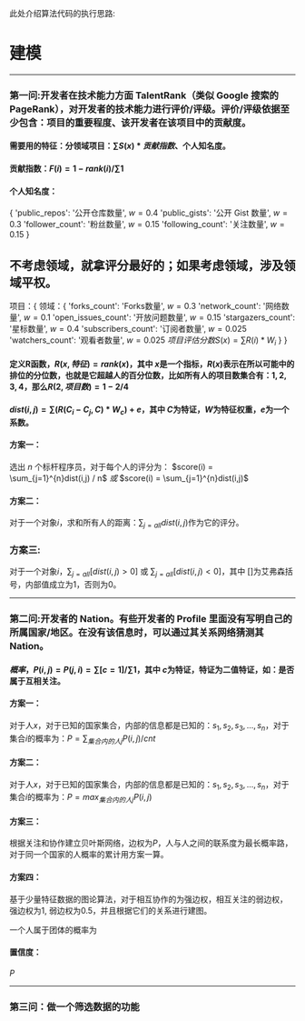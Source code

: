 此处介绍算法代码的执行思路:

# 建模

---
###  第一问:开发者在技术能力方面 TalentRank（类似 Google 搜索的 PageRank），对开发者的技术能力进行评价/评级。评价/评级依据至少包含：项目的重要程度、该开发者在该项目中的贡献度。
#### 需要用的特征：分领域项目：$\sum S(x) * 贡献指数$、个人知名度。

#### 贡献指数：$F(i) = 1 - rank(i) / \sum1$
#### 个人知名度：
{
	'public_repos': '公开仓库数量', $w = 0.4$ 
    'public_gists': '公开 Gist 数量', $w = 0.3$ 
    'follower_count': '粉丝数量', $w = 0.15$ 
    'following_count': '关注数量',	$w = 0.15$ 
}

## 不考虑领域，就拿评分最好的；如果考虑领域，涉及领域平权。
项目：{
领域：{
    'forks_count': 'Forks数量', $w = 0.3$
    'network_count': '网络数量', $w = 0.1$
    'open_issues_count': '开放问题数量', $w = 0.15$
    'stargazers_count': '星标数量', $w = 0.4$
    'subscribers_count': '订阅者数量', $w = 0.025$
    'watchers_count': '观看者数量', $w = 0.025$
    $项目评估分数S(x) = \sum R(i)*W_i$ 
}
}

#### 定义R函数，$R(x,特征) = rank(x)$，其中 $x$是一个指标，$R(x)$表示在所以可能中的排位的分位数，也就是它超越人的百分位数，比如所有人的项目数集合有：${1,2,3,4}$，那么$R(2, 项目数) = 1-2/4$ 
#### $dist(i, j) = \sum(R(C_i-C_j, C) * W_c) + e$，其中 $C$为特证，$W$为特征权重，$e$为一个系数。
#### 方案一：
选出 $n$ 个标杆程序员，对于每个人的评分为：
$score(i) = \sum_{j=1}^{n}dist(i,j) / n$ $或$ $score(i) = \sum_{j=1}^{n}dist(i,j)$

#### 方案二：
对于一个对象$i$，求和所有人的距离：$\sum_{j=all}dist(i,j)$作为它的评分。

### 方案三:
对于一个对象$i$，$\sum_{j=all}[dist(i,j)>0]$ 或 $\sum_{j=all}[dist(i,j)<0]$，其中 $[]$为艾弗森括号，内部值成立为$1$，否则为$0$。

----


###  第二问:开发者的 Nation。有些开发者的 Profile 里面没有写明自己的所属国家/地区。在没有该信息时，可以通过其关系网络猜测其 Nation。

#### $概率，P(i, j) = P(j,i) = \sum[c=1]/\sum1$，其中 $c$为特证，特证为二值特证，如：是否属于互相关注。
#### 方案一：
对于人$x$，对于已知的国家集合，内部的信息都是已知的：$s_1, s_2, s_3, ..., s_n$，对于集合$i$的概率为：$P = \sum_{集合内的人j}P(i,j)/cnt$
#### 方案二：
对于人$x$，对于已知的国家集合，内部的信息都是已知的：$s_1, s_2, s_3, ..., s_n$，对于集合$i$的概率为：$P = max_{集合内的人j}P(i,j)$

#### 方案三：
根据关注和协作建立贝叶斯网络，边权为$P$，人与人之间的联系度为最长概率路，对于同一个国家的人概率的累计用方案一算。

#### 方案四：
基于少量特征数据的图论算法，对于相互协作的为强边权，相互关注的弱边权，
强边权为1, 弱边权为0.5，并且根据它们的关系进行建图。

一个人属于团体的概率为

#### 置信度：
$P$



----

### 第三问：做一个筛选数据的功能 
